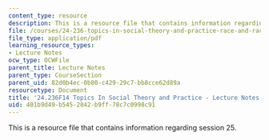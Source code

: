 ```yaml
---
content_type: resource
description: This is a resource file that contains information regarding session 25.
file: /courses/24-236-topics-in-social-theory-and-practice-race-and-racism-fall-2014/401b9d49b5452842b9ff78c7c0998c91_MIT24_236F14_Sess25.pdf
file_type: application/pdf
learning_resource_types:
- Lecture Notes
ocw_type: OCWFile
parent_title: Lecture Notes
parent_type: CourseSection
parent_uid: 82d0b4ec-0b80-c429-29c7-bb8cce62d89a
resourcetype: Document
title: '24.236F14 Topics In Social Theory and Practice - Lecture Notes: Prisons'
uid: 401b9d49-b545-2842-b9ff-78c7c0998c91
---
```

This is a resource file that contains information regarding session 25.